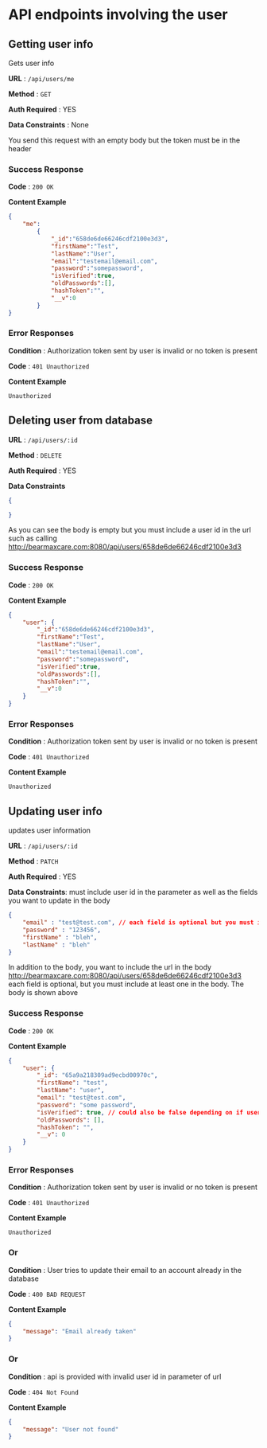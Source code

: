 # API endpoints involving the user

## Getting user info

Gets user info

**URL** : `/api/users/me`

**Method** : `GET`

**Auth Required** : YES

**Data Constraints** : None

You send this request with an empty body but the token must be in the header

### Success Response

**Code** : `200 OK`

**Content Example**

```json
{
    "me":
        {
            "_id":"658de6de66246cdf2100e3d3",
            "firstName":"Test",
            "lastName":"User",
            "email":"testemail@email.com",
            "password":"somepassword",
            "isVerified":true,
            "oldPasswords":[],
            "hashToken":"",
            "__v":0
        }
}
```

### Error Responses

**Condition** : Authorization token sent by user is invalid or no token is present

**Code** : `401 Unauthorized`

**Content Example**

```
Unauthorized
```

## Deleting user from database

**URL** : `/api/users/:id`

**Method** : `DELETE`

**Auth Required** : YES

**Data Constraints** 

```json
{

}
```

As you can see the body is empty but you must include a user id in the url such as calling http://bearmaxcare.com:8080/api/users/658de6de66246cdf2100e3d3

### Success Response

**Code** : `200 OK`

**Content Example** 

```json
{
    "user": {
        "_id":"658de6de66246cdf2100e3d3",
        "firstName":"Test",
        "lastName":"User",
        "email":"testemail@email.com",
        "password":"somepassword",
        "isVerified":true,
        "oldPasswords":[],
        "hashToken":"",
        "__v":0
    }
}
```

### Error Responses

**Condition** : Authorization token sent by user is invalid or no token is present

**Code** : `401 Unauthorized`

**Content Example**

```
Unauthorized
```

## Updating user info

updates user information

**URL** : `/api/users/:id`

**Method** : `PATCH`

**Auth Required** : YES

**Data Constraints**: must include user id in the parameter as well as the fields you want to update in the body

```json
{
    "email" : "test@test.com", // each field is optional but you must include at least one field
    "password" : "123456",
    "firstName" : "bleh",
    "lastName" : "bleh"
}
```

In addition to the body, you want to include the url in the body http://bearmaxcare.com:8080/api/users/658de6de66246cdf2100e3d3
each field is optional, but you must include at least one in the body. The body is shown above

### Success Response

**Code** : `200 OK`

**Content Example**

```json
{
    "user": {
        "_id": "65a9a218309ad9ecbd00970c",
        "firstName": "test",
        "lastName": "user",
        "email": "test@test.com",
        "password": "some password",
        "isVerified": true, // could also be false depending on if user changed email
        "oldPasswords": [],
        "hashToken": "",
        "__v": 0
    }
}
```

### Error Responses

**Condition** : Authorization token sent by user is invalid or no token is present

**Code** : `401 Unauthorized`

**Content Example**

```
Unauthorized
```

### Or

**Condition** : User tries to update their email to an account already in the database

**Code** : `400 BAD REQUEST`

**Content Example**

```json
{
    "message": "Email already taken"
}
```

### Or 

**Condition** : api is provided with invalid user id in parameter of url

**Code** : `404 Not Found`

**Content Example**

```json
{
    "message": "User not found"
}
```